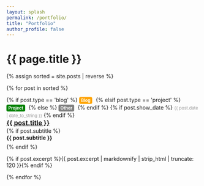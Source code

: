 ```yaml
---
layout: splash
permalink: /portfolio/
title: "Portfolio"
author_profile: false
---
```


<style>
  .post-date {
    font-size: 0.8em;
    color: #999;
  }

  .post-title {
    font-size: 1.2em;
    margin-top: 0.1em;
    margin-bottom: 0.1em;
  }
  
  .post-subtitle {
    font-size: 1em;
    margin-top: 0.1em;
    margin-bottom: 0.5em;
  }

  post-description {
    margin-top: 0;
    margin-bottom: 5px;
  }

  .post-type {
    display: inline-block;
    font-size: 0.8em;
    font-weight: bold;
    padding: 2px 5px;
    border-radius: 4px;
    margin-right: 5px;
    margin-bottom: 0.1em;
  }

  .blog-type {
    background-color: #ffa500;
    color: #fff;
  }

  .project-type {
    background-color: #008000;
    color: #fff;
  }

  .other-type {
    background-color: #808080;
    color: #fff;
  }
</style>

<h1>{{ page.title }}</h1>

{% assign sorted = site.posts | reverse %}

{% for post in sorted %}
  <div class="post">
    {% if post.type == 'blog' %}
      <span class="post-type blog-type">Blog</span>
    {% elsif post.type == 'project' %}
      <span class="post-type project-type">Project</span>
    {% else %}
      <span class="post-type other-type">Other</span>
    {% endif %}
    {% if post.show_date %}
    <span class="post-date">{{ post.date | date_to_string }}</span>
    {% endif %}
    <h2 class="post-title"><a href="{{ post.url }}">{{ post.title }}</a></h2>
    {% if post.subtitle %}
    <h4 class="post-subtitle">{{ post.subtitle }}</h4>
    {% endif %}
    <p class="post-description">{% if post.excerpt %}{{ post.excerpt | markdownify | strip_html | truncate: 120 }}{% endif %}</p>
  </div>
{% endfor %}